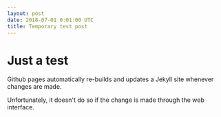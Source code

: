 ```yaml
---
layout: post
date: 2018-07-01 0:01:00 UTC
title: Temporary test post
---
```


# Just a test

Github pages automatically re-builds and updates a Jekyll site whenever changes are made.

Unfortunately, it doesn't do so if the change is made through the web interface.
